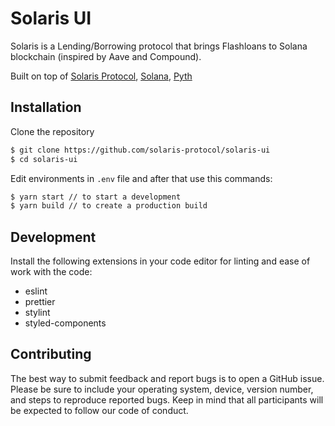 # Solaris UI

Solaris is a Lending/Borrowing protocol that brings Flashloans to Solana blockchain (inspired by Aave and Compound).

Built on top of [Solaris Protocol](https://github.com/solaris-protocol/solaris-protocol), [Solana](https://solana.com), [Pyth](https://pyth.network)

## Installation

Clone the repository

```bash
$ git clone https://github.com/solaris-protocol/solaris-ui
$ cd solaris-ui
```

Edit environments in `.env` file and after that use this commands:

```bash
$ yarn start // to start a development
$ yarn build // to create a production build
```

## Development

Install the following extensions in your code editor for linting and ease of work with the code:

- eslint
- prettier
- stylint
- styled-components

## Contributing

The best way to submit feedback and report bugs is to open a GitHub issue. Please be sure to include your operating system, device, version number, and steps to reproduce reported bugs. Keep in mind that all participants will be expected to follow our code of conduct.
